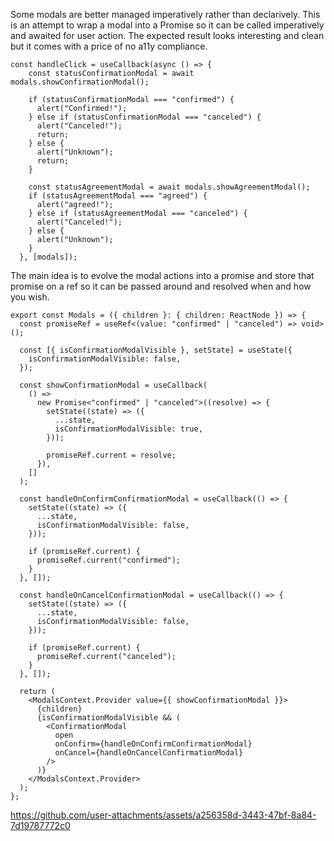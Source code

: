 Some modals are better managed imperatively rather than declarively. This is an attempt to wrap a modal into a Promise so it can be called imperatively and awaited for user action. The expected result looks interesting and clean but it comes with a price of no a11y compliance.

```tsx
const handleClick = useCallback(async () => {
    const statusConfirmationModal = await modals.showConfirmationModal();

    if (statusConfirmationModal === "confirmed") {
      alert("Confirmed!");
    } else if (statusConfirmationModal === "canceled") {
      alert("Canceled!");
      return;
    } else {
      alert("Unknown");
      return;
    }

    const statusAgreementModal = await modals.showAgreementModal();
    if (statusAgreementModal === "agreed") {
      alert("agreed!");
    } else if (statusAgreementModal === "canceled") {
      alert("Canceled!");
    } else {
      alert("Unknown");
    }
  }, [modals]);
```

The main idea is to evolve the modal actions into a promise and store that promise on a ref so it can be passed around and resolved when and how you wish.

```tsx
export const Modals = ({ children }: { children: ReactNode }) => {
  const promiseRef = useRef<(value: "confirmed" | "canceled") => void>();

  const [{ isConfirmationModalVisible }, setState] = useState({
    isConfirmationModalVisible: false,
  });

  const showConfirmationModal = useCallback(
    () =>
      new Promise<"confirmed" | "canceled">((resolve) => {
        setState((state) => ({
          ...state,
          isConfirmationModalVisible: true,
        }));

        promiseRef.current = resolve;
      }),
    []
  );

  const handleOnConfirmConfirmationModal = useCallback(() => {
    setState((state) => ({
      ...state,
      isConfirmationModalVisible: false,
    }));

    if (promiseRef.current) {
      promiseRef.current("confirmed");
    }
  }, []);

  const handleOnCancelConfirmationModal = useCallback(() => {
    setState((state) => ({
      ...state,
      isConfirmationModalVisible: false,
    }));

    if (promiseRef.current) {
      promiseRef.current("canceled");
    }
  }, []);

  return (
    <ModalsContext.Provider value={{ showConfirmationModal }}>
      {children}
      {isConfirmationModalVisible && (
        <ConfirmationModal
          open
          onConfirm={handleOnConfirmConfirmationModal}
          onCancel={handleOnCancelConfirmationModal}
        />
      )}
    </ModalsContext.Provider>
  );
};
```

https://github.com/user-attachments/assets/a256358d-3443-47bf-8a84-7d19787772c0
